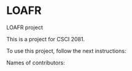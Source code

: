 # LOAFR
LOAFR project

This is a project for CSCI 2081.

To use this project, follow the next instructions:

Names of contributors: